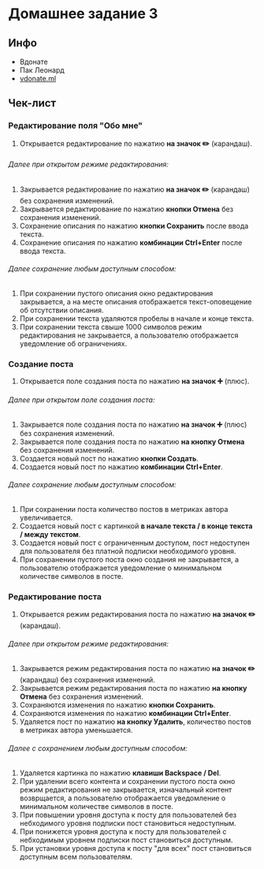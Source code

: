 # Домашнее задание 3

## Инфо

 - Вдонате
 - Пак Леонард
 - [vdonate.ml](https://vdonate.ml/)

## Чек-лист

### Редактирование поля "Обо мне"
1. Открывается редактирование по нажатию **на значок ✏️** (карандаш).
###### Далее при открытом режиме редактирования:
1. Закрывается редактирование по нажатию **на значок ✏️** (карандаш) без сохранения изменений.
2. Закрывается редактирование по нажатию **кнопки Отмена** без сохранения изменений.
3. Сохранение описания по нажатию **кнопки Сохранить** после ввода текста.
4. Сохранение описания по нажатию **комбинации Ctrl+Enter** после ввода текста.
###### Далее сохранение любым доступным способом:
1. При сохранении пустого описания окно редактирования закрывается, а на месте описания отображается текст-оповещение об отсутствии описания.
2. При сохранении текста удаляются пробелы в начале и конце текста.
3. При сохранении текста свыше 1000 символов режим редактирования не закрывается, а пользователю отображается уведомление об ограничениях.
### Создание поста
1. Открывается поле создания поста по нажатию **на значок ➕** (плюс).
###### Далее при открытом поле создания поста:
1. Закрывается поле создания поста по нажатию **на значок ➕** (плюс) без сохранения изменений.
2. Закрывается поле создания поста по нажатию **на кнопку Отмена** без сохранения изменений.
3. Создается новый пост по нажатию **кнопки Создать**.
4. Создается новый пост по нажатию **комбинации Ctrl+Enter**.
###### Далее сохранение любым доступным способом:
1. При сохранении поста количество постов в метриках автора увеличивается.
2. Создается новый пост с картинкой **в начале текста / в конце текста / между текстом**.
3. Создается новый пост с ограниченным доступом, пост недоступен для пользователя без платной подписки необходимого уровня.
4. При сохранении пустого поста окно создания не закрывается, а пользователю отображается уведомление о минимальном количестве символов в посте.
### Редактирование поста
1. Открывается режим редактирования поста по нажатию **на значок ✏️** (карандаш).
###### Далее при открытом режиме редактирования:
1. Закрывается режим редактирования поста по нажатию **на значок ✏️** (карандаш) без сохранения изменений.
2. Закрывается режим редактирования поста по нажатию **на кнопку Отмена** без сохранения изменений.
3. Сохраняются изменения по нажатию **кнопки Сохранить**.
4. Сохраняются изменения по нажатию **комбинации Ctrl+Enter**.
5. Удаляется пост по нажатию **на кнопку Удалить**, количество постов в метриках автора уменьшается.
###### Далее с сохранением любым доступным способом:
1. Удаляется картинка по нажатию **клавиши Backspace / Del**.
2. При удалении всего контента и сохранении пустого поста окно режим редактирования не закрывается, изначальный контент возврщается, а пользователю отображается уведомление о минимальном количестве символов в посте.
3. При повышении уровня доступа к посту для пользователей без небходимого уровня подписки пост становиться недоступным.
4. При понижется уровня доступа к посту для пользователей с небходимым уровнем подписки пост становиться доступным.
5. При установки уровня доступа к посту "для всех" пост становиться доступным всем пользователям.
